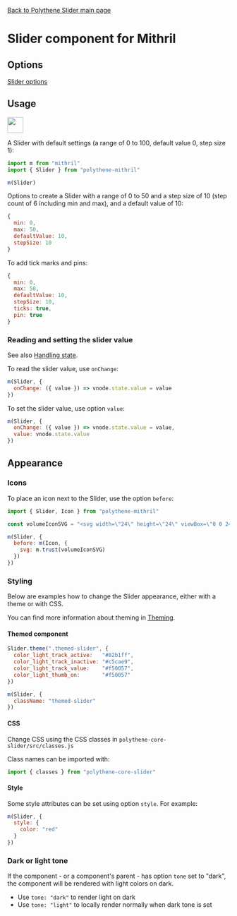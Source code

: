 [Back to Polythene Slider main page](../slider.md)

# Slider component for Mithril


## Options

[Slider options](../slider.md)


## Usage

<a href="https://jsfiddle.net/ArthurClemens/nL12sq4x/" target="_blank"><img src="https://arthurclemens.github.io/assets/polythene/docs/try-out-green.gif" height="36" /></a>

A Slider with default settings (a range of 0 to 100, default value 0, step size 1):

~~~javascript
import m from "mithril"
import { Slider } from "polythene-mithril"

m(Slider)
~~~

Options to create a Slider with a range of 0 to 50 and a step size of 10 (step count of 6 including min and max), and a default value of 10:

~~~javascript
{
  min: 0,
  max: 50,
  defaultValue: 10,
  stepSize: 10
}
~~~

To add tick marks and pins:

~~~javascript
{
  min: 0,
  max: 50,
  defaultValue: 10,
  stepSize: 10,
  ticks: true,
  pin: true
}
~~~

### Reading and setting the slider value

See also [Handling state](../../handling-state.md).

To read the slider value, use `onChange`:

~~~javascript
m(Slider, {
  onChange: ({ value }) => vnode.state.value = value
})
~~~

To set the slider value, use option `value`:

~~~javascript
m(Slider, {
  onChange: ({ value }) => vnode.state.value = value,
  value: vnode.state.value
})
~~~


## Appearance

### Icons

To place an icon next to the Slider, use the option `before`:

~~~javascript
import { Slider, Icon } from "polythene-mithril"

const volumeIconSVG = "<svg width=\"24\" height=\"24\" viewBox=\"0 0 24 24\"><path d=\"M3 9v6h4l5 5V4L7 9H3zm13.5 3c0-1.77-1.02-3.29-2.5-4.03v8.05c1.48-.73 2.5-2.25 2.5-4.02zM14 3.23v2.06c2.89.86 5 3.54 5 6.71s-2.11 5.85-5 6.71v2.06c4.01-.91 7-4.49 7-8.77s-2.99-7.86-7-8.77z\"/></svg>"

m(Slider, {
  before: m(Icon, {
    svg: m.trust(volumeIconSVG)
  })
})
~~~

### Styling

Below are examples how to change the Slider appearance, either with a theme or with CSS.

You can find more information about theming in  [Theming](../../theming.md).

#### Themed component

~~~javascript
Slider.theme(".themed-slider", {
  color_light_track_active:   "#82b1ff",
  color_light_track_inactive: "#c5cae9",
  color_light_track_value:    "#f50057",
  color_light_thumb_on:       "#f50057"
})

m(Slider, {
  className: "themed-slider"
})
~~~

#### CSS

Change CSS using the CSS classes in `polythene-core-slider/src/classes.js`

Class names can be imported with:

~~~javascript
import { classes } from "polythene-core-slider"
~~~

#### Style

Some style attributes can be set using option `style`. For example:

~~~javascript
m(Slider, {
  style: {
    color: "red"
  }
})
~~~

### Dark or light tone

If the component - or a component's parent - has option `tone` set to "dark", the component will be rendered with light colors on dark. 

* Use `tone: "dark"` to render light on dark
* Use `tone: "light"` to locally render normally when dark tone is set


